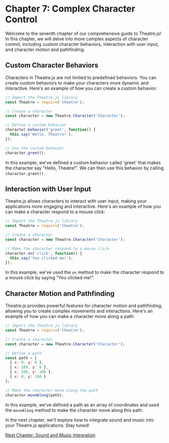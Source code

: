 # Chapter 7: Complex Character Control

Welcome to the seventh chapter of our comprehensive guide to Theatre.js! In this chapter, we will delve into more complex aspects of character control, including custom character behaviors, interaction with user input, and character motion and pathfinding.

## Custom Character Behaviors

Characters in Theatre.js are not limited to predefined behaviors. You can create custom behaviors to make your characters more dynamic and interactive. Here's an example of how you can create a custom behavior:

```javascript
// Import the Theatre.js library
const Theatre = require('theatre');

// Create a character
const character = new Theatre.Character('Character');

// Define a custom behavior
character.behavior('greet', function() {
  this.say('Hello, Theatre!');
});

// Use the custom behavior
character.greet();
```

In this example, we've defined a custom behavior called 'greet' that makes the character say "Hello, Theatre!". We can then use this behavior by calling `character.greet()`.

## Interaction with User Input

Theatre.js allows characters to interact with user input, making your applications more engaging and interactive. Here's an example of how you can make a character respond to a mouse click:

```javascript
// Import the Theatre.js library
const Theatre = require('theatre');

// Create a character
const character = new Theatre.Character('Character');

// Make the character respond to a mouse click
character.on('click', function() {
  this.say('You clicked me!');
});
```

In this example, we've used the `on` method to make the character respond to a mouse click by saying "You clicked me!".

## Character Motion and Pathfinding

Theatre.js provides powerful features for character motion and pathfinding, allowing you to create complex movements and interactions. Here's an example of how you can make a character move along a path:

```javascript
// Import the Theatre.js library
const Theatre = require('theatre');

// Create a character
const character = new Theatre.Character('Character');

// Define a path
const path = [
  { x: 0, y: 0 },
  { x: 100, y: 0 },
  { x: 100, y: 100 },
  { x: 0, y: 100 }
];

// Make the character move along the path
character.moveAlong(path);
```

In this example, we've defined a path as an array of coordinates and used the `moveAlong` method to make the character move along this path.

In the next chapter, we'll explore how to integrate sound and music into your Theatre.js applications. Stay tuned!

[Next Chapter: Sound and Music Integration](chapter8-sound-music.md)
